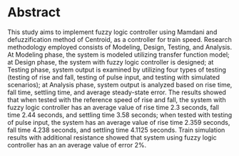 # Abstract
This study aims to implement fuzzy logic controller using Mamdani and defuzzification method of Centroid, as a controller for train speed. Research methodology employed consists of Modeling, Design, Testing, and Analysis. At Modeling phase, the system is modeled utilizing transfer function model; at Design phase, the system with fuzzy logic controller is designed; at Testing phase, system output is examined by utilizing four types of testing (testing of rise and fall, testing of pulse input, and testing with simulated scenarios); at Analysis phase, system output is analyzed based on rise time, fall time, settling time, and average steady-state error. The results showed that when tested with the reference speed of rise and fall, the system with fuzzy logic controller has an average value of rise time 2.3 seconds, fall time 2.44 seconds, and settling time 3.58 seconds; when tested with testing of pulse input, the system has an average value of rise time 2.359 seconds, fall time 4.238 seconds, and settling time 4.1125 seconds. Train simulation results with additional resistance showed that system using fuzzy logic controller has an an average value of error 2%.
